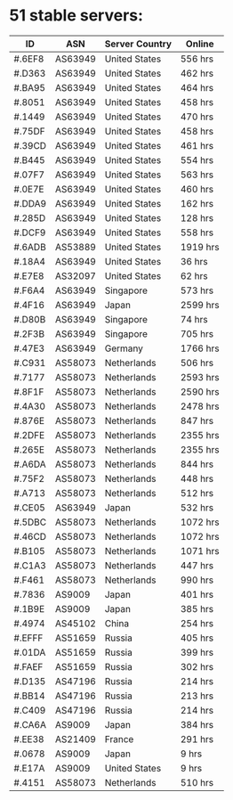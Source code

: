 # 51 stable servers:

| ID | ASN | Server Country | Online |
| ------ | ------ | ------ | ------ |
| #.6EF8 | AS63949 | United States | 556 hrs |
| #.D363 | AS63949 | United States | 462 hrs |
| #.BA95 | AS63949 | United States | 464 hrs |
| #.8051 | AS63949 | United States | 458 hrs |
| #.1449 | AS63949 | United States | 470 hrs |
| #.75DF | AS63949 | United States | 458 hrs |
| #.39CD | AS63949 | United States | 461 hrs |
| #.B445 | AS63949 | United States | 554 hrs |
| #.07F7 | AS63949 | United States | 563 hrs |
| #.0E7E | AS63949 | United States | 460 hrs |
| #.DDA9 | AS63949 | United States | 162 hrs |
| #.285D | AS63949 | United States | 128 hrs |
| #.DCF9 | AS63949 | United States | 558 hrs |
| #.6ADB | AS53889 | United States | 1919 hrs |
| #.18A4 | AS63949 | United States | 36 hrs |
| #.E7E8 | AS32097 | United States | 62 hrs |
| #.F6A4 | AS63949 | Singapore | 573 hrs |
| #.4F16 | AS63949 | Japan | 2599 hrs |
| #.D80B | AS63949 | Singapore | 74 hrs |
| #.2F3B | AS63949 | Singapore | 705 hrs |
| #.47E3 | AS63949 | Germany | 1766 hrs |
| #.C931 | AS58073 | Netherlands | 506 hrs |
| #.7177 | AS58073 | Netherlands | 2593 hrs |
| #.8F1F | AS58073 | Netherlands | 2590 hrs |
| #.4A30 | AS58073 | Netherlands | 2478 hrs |
| #.876E | AS58073 | Netherlands | 847 hrs |
| #.2DFE | AS58073 | Netherlands | 2355 hrs |
| #.265E | AS58073 | Netherlands | 2355 hrs |
| #.A6DA | AS58073 | Netherlands | 844 hrs |
| #.75F2 | AS58073 | Netherlands | 448 hrs |
| #.A713 | AS58073 | Netherlands | 512 hrs |
| #.CE05 | AS63949 | Japan | 532 hrs |
| #.5DBC | AS58073 | Netherlands | 1072 hrs |
| #.46CD | AS58073 | Netherlands | 1072 hrs |
| #.B105 | AS58073 | Netherlands | 1071 hrs |
| #.C1A3 | AS58073 | Netherlands | 447 hrs |
| #.F461 | AS58073 | Netherlands | 990 hrs |
| #.7836 | AS9009 | Japan | 401 hrs |
| #.1B9E | AS9009 | Japan | 385 hrs |
| #.4974 | AS45102 | China | 254 hrs |
| #.EFFF | AS51659 | Russia | 405 hrs |
| #.01DA | AS51659 | Russia | 399 hrs |
| #.FAEF | AS51659 | Russia | 302 hrs |
| #.D135 | AS47196 | Russia | 214 hrs |
| #.BB14 | AS47196 | Russia | 213 hrs |
| #.C409 | AS47196 | Russia | 214 hrs |
| #.CA6A | AS9009 | Japan | 384 hrs |
| #.EE38 | AS21409 | France | 291 hrs |
| #.0678 | AS9009 | Japan | 9 hrs |
| #.E17A | AS9009 | United States | 9 hrs |
| #.4151 | AS58073 | Netherlands | 510 hrs |

